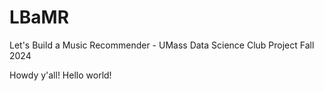 # LBaMR
Let's Build a Music Recommender - UMass Data Science Club Project Fall 2024

Howdy y'all!
Hello world!
